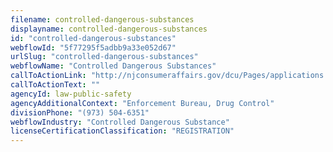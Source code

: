 ```yaml
---
filename: controlled-dangerous-substances
displayname: controlled-dangerous-substances
id: "controlled-dangerous-substances"
webflowId: "5f77295f5adbb9a33e052d67"
urlSlug: "controlled-dangerous-substances"
webflowName: "Controlled Dangerous Substances"
callToActionLink: "http://njconsumeraffairs.gov/dcu/Pages/applications.aspx"
callToActionText: ""
agencyId: law-public-safety
agencyAdditionalContext: "Enforcement Bureau, Drug Control"
divisionPhone: "(973) 504-6351"
webflowIndustry: "Controlled Dangerous Substance"
licenseCertificationClassification: "REGISTRATION"
---
```

